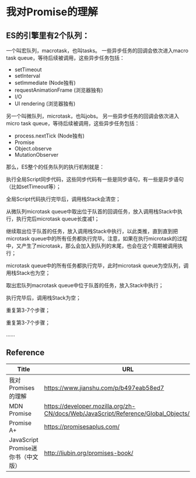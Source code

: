 # 我对Promise的理解



## ES的引擎里有2个队列：

一个叫宏队列，macrotask，也叫tasks。 一些异步任务的回调会依次进入macro task queue，等待后续被调用，这些异步任务包括：

- setTimeout
- setInterval
- setImmediate (Node独有)
- requestAnimationFrame (浏览器独有)
- I/O
- UI rendering (浏览器独有)

另一个叫微队列，microtask，也叫jobs。 另一些异步任务的回调会依次进入micro task queue，等待后续被调用，这些异步任务包括：

- process.nextTick (Node独有)
- Promise
- Object.observe
- MutationObserver

那么，ES整个的任务队列的执行机制就是：

执行全局Script同步代码，这些同步代码有一些是同步语句，有一些是异步语句（比如setTimeout等）；

全局Script代码执行完毕后，调用栈Stack会清空；

从微队列microtask queue中取出位于队首的回调任务，放入调用栈Stack中执行，执行完后microtask queue长度减1；

继续取出位于队首的任务，放入调用栈Stack中执行，以此类推，直到直到把microtask queue中的所有任务都执行完毕。注意，如果在执行microtask的过程中，又产生了microtask，那么会加入到队列的末尾，也会在这个周期被调用执行；

microtask queue中的所有任务都执行完毕，此时microtask queue为空队列，调用栈Stack也为空；

取出宏队列macrotask queue中位于队首的任务，放入Stack中执行；

执行完毕后，调用栈Stack为空；

重复第3-7个步骤；

重复第3-7个步骤；

......

## Reference

Title | URL
--- | ---
我对Promises的理解 | https://www.jianshu.com/p/b497eab58ed7
MDN Promise | https://developer.mozilla.org/zh-CN/docs/Web/JavaScript/Reference/Global_Objects/Promise
Promise A+ | https://promisesaplus.com/
JavaScript Promise迷你书（中文版）| http://liubin.org/promises-book/